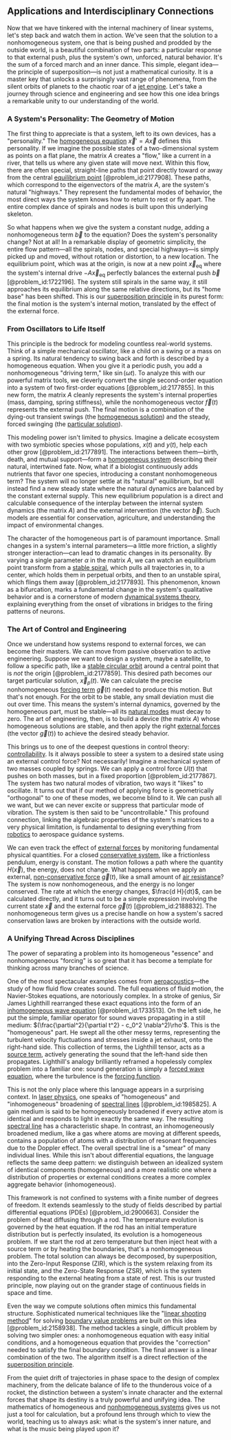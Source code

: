 ## Applications and Interdisciplinary Connections

Now that we have tinkered with the internal machinery of linear systems, let's step back and watch them in action. We've seen that the solution to a nonhomogeneous system, one that is being pushed and prodded by the outside world, is a beautiful combination of two parts: a particular response to that external push, plus the system's own, unforced, natural behavior. It's the sum of a forced march and an inner dance. This simple, elegant idea—the principle of superposition—is not just a mathematical curiosity. It is a master key that unlocks a surprisingly vast range of phenomena, from the silent orbits of planets to the chaotic roar of a [jet engine](@article_id:198159). Let's take a journey through science and engineering and see how this one idea brings a remarkable unity to our understanding of the world.

### A System's Personality: The Geometry of Motion

The first thing to appreciate is that a system, left to its own devices, has a "personality." The [homogeneous equation](@article_id:170941) $\vec{x}' = A\vec{x}$ defines this personality. If we imagine the possible states of a two-dimensional system as points on a flat plane, the matrix $A$ creates a "flow," like a current in a river, that tells us where any given state will move next. Within this flow, there are often special, straight-line paths that point directly toward or away from the central [equilibrium point](@article_id:272211) [@problem_id:2177908]. These paths, which correspond to the eigenvectors of the matrix $A$, are the system's natural "highways." They represent the fundamental modes of behavior, the most direct ways the system knows how to return to rest or fly apart. The entire complex dance of spirals and nodes is built upon this underlying skeleton.

So what happens when we give the system a constant nudge, adding a nonhomogeneous term $\vec{b}$ to the equation? Does the system's personality change? Not at all! In a remarkable display of geometric simplicity, the entire flow pattern—all the spirals, nodes, and special highways—is simply picked up and moved, without rotation or distortion, to a new location. The equilibrium point, which was at the origin, is now at a new point $\vec{x}_{\text{eq}}$ where the system's internal drive $-A\vec{x}_{\text{eq}}$ perfectly balances the external push $\vec{b}$ [@problem_id:1722196]. The system still spirals in the same way, it still approaches its equilibrium along the same relative directions, but its "home base" has been shifted. This is our [superposition principle](@article_id:144155) in its purest form: the final motion is the system's internal motion, translated by the effect of the external force.

### From Oscillators to Life Itself

This principle is the bedrock for modeling countless real-world systems. Think of a simple mechanical oscillator, like a child on a swing or a mass on a spring. Its natural tendency to swing back and forth is described by a homogeneous equation. When you give it a periodic push, you add a nonhomogeneous "driving term," like $\sin(\omega t)$. To analyze this with our powerful matrix tools, we cleverly convert the single second-order equation into a system of two first-order equations [@problem_id:2177855]. In this new form, the matrix $A$ cleanly represents the system's internal properties (mass, damping, spring stiffness), while the nonhomogeneous vector $\vec{f}(t)$ represents the external push. The final motion is a combination of the dying-out transient swings (the [homogeneous solution](@article_id:273871)) and the steady, forced swinging (the [particular solution](@article_id:148586)).

This modeling power isn't limited to physics. Imagine a delicate ecosystem with two symbiotic species whose populations, $x(t)$ and $y(t)$, help each other grow [@problem_id:2177891]. The interactions between them—birth, death, and mutual support—form a [homogeneous system](@article_id:149917) describing their natural, intertwined fate. Now, what if a biologist continuously adds nutrients that favor one species, introducing a constant nonhomogeneous term? The system will no longer settle at its "natural" equilibrium, but will instead find a new steady state where the natural dynamics are balanced by the constant external supply. This new equilibrium population is a direct and calculable consequence of the interplay between the internal system dynamics (the matrix $A$) and the external intervention (the vector $\vec{b}$). Such models are essential for conservation, agriculture, and understanding the impact of environmental changes.

The character of the homogeneous part is of paramount importance. Small changes in a system's internal parameters—a little more friction, a slightly stronger interaction—can lead to dramatic changes in its personality. By varying a single parameter $\alpha$ in the matrix $A$, we can watch an equilibrium point transform from a [stable spiral](@article_id:269084), which pulls all trajectories in, to a center, which holds them in perpetual orbits, and then to an unstable spiral, which flings them away [@problem_id:2177893]. This phenomenon, known as a bifurcation, marks a fundamental change in the system's qualitative behavior and is a cornerstone of modern [dynamical systems theory](@article_id:202213), explaining everything from the onset of vibrations in bridges to the firing patterns of neurons.

### The Art of Control and Engineering

Once we understand how systems respond to external forces, we can become their masters. We can move from passive observation to active engineering. Suppose we want to design a system, maybe a satellite, to follow a specific path, like a [stable circular orbit](@article_id:171900) around a central point that is *not* the origin [@problem_id:2177859]. This desired path becomes our target particular solution, $\vec{x}_p(t)$. We can calculate the precise nonhomogeneous [forcing term](@article_id:165492) $\vec{g}(t)$ needed to produce this motion. But that's not enough. For the orbit to be stable, any small deviation must die out over time. This means the system's internal dynamics, governed by the homogeneous part, must be stable—all its [natural modes](@article_id:276512) must decay to zero. The art of engineering, then, is to build a device (the matrix $A$) whose homogeneous solutions are stable, and then apply the right [external forces](@article_id:185989) (the vector $\vec{g}(t)$) to achieve the desired steady behavior.

This brings us to one of the deepest questions in control theory: [controllability](@article_id:147908). Is it always possible to steer a system to a desired state using an external control force? Not necessarily! Imagine a mechanical system of two masses coupled by springs. We can apply a control force $U(t)$ that pushes on both masses, but in a fixed proportion [@problem_id:2177867]. The system has two natural modes of vibration, two ways it "likes" to oscillate. It turns out that if our method of applying force is geometrically "orthogonal" to one of these modes, we become blind to it. We can push all we want, but we can never excite or suppress that particular mode of vibration. The system is then said to be "uncontrollable." This profound connection, linking the algebraic properties of the system's matrices to a very physical limitation, is fundamental to designing everything from [robotics](@article_id:150129) to aerospace guidance systems.

We can even track the effect of [external forces](@article_id:185989) by monitoring fundamental physical quantities. For a closed [conservative system](@article_id:165028), like a frictionless pendulum, energy is constant. The motion follows a path where the quantity $H(\vec{x})$, the energy, does not change. What happens when we apply an external, [non-conservative force](@article_id:169479) $\vec{g}(t)$, like a small amount of [air resistance](@article_id:168470)? The system is now nonhomogeneous, and the energy is no longer conserved. The rate at which the energy changes, $\frac{d H}{dt}$, can be calculated directly, and it turns out to be a simple expression involving the current state $\vec{x}$ and the external force $\vec{g}(t)$ [@problem_id:2188832]. The nonhomogeneous term gives us a precise handle on how a system's sacred conservation laws are broken by interactions with the outside world.

### A Unifying Thread Across Disciplines

The power of separating a problem into its homogeneous "essence" and nonhomogeneous "forcing" is so great that it has become a template for thinking across many branches of science.

One of the most spectacular examples comes from [aeroacoustics](@article_id:266269)—the study of how fluid flow creates sound. The full equations of fluid motion, the Navier-Stokes equations, are notoriously complex. In a stroke of genius, Sir James Lighthill rearranged these exact equations into the form of an [inhomogeneous wave equation](@article_id:176383) [@problem_id:1733513]. On the left side, he put the simple, familiar operator for sound waves propagating in a still medium: $(\frac{\partial^2}{\partial t^2} - c_0^2 \nabla^2)\rho'$. This is the "homogeneous" part. He swept all the other messy terms, representing the turbulent velocity fluctuations and stresses inside a jet exhaust, onto the right-hand side. This collection of terms, the Lighthill tensor, acts as a [source term](@article_id:268617), actively generating the sound that the left-hand side then propagates. Lighthill's analogy brilliantly reframed a hopelessly complex problem into a familiar one: sound generation is simply a [forced wave equation](@article_id:173648), where the turbulence is the [forcing function](@article_id:268399).

This is not the only place where this language appears in a surprising context. In [laser physics](@article_id:148019), one speaks of "homogeneous" and "inhomogeneous" broadening of [spectral lines](@article_id:157081) [@problem_id:1985825]. A gain medium is said to be homogeneously broadened if every active atom is identical and responds to light in exactly the same way. The resulting [spectral line](@article_id:192914) has a characteristic shape. In contrast, an inhomogeneously broadened medium, like a gas where atoms are moving at different speeds, contains a population of atoms with a distribution of resonant frequencies due to the Doppler effect. The overall spectral line is a "smear" of many individual lines. While this isn't about differential equations, the language reflects the same deep pattern: we distinguish between an idealized system of identical components (homogeneous) and a more realistic one where a distribution of properties or external conditions creates a more complex aggregate behavior (inhomogeneous).

This framework is not confined to systems with a finite number of degrees of freedom. It extends seamlessly to the study of fields described by partial differential equations (PDEs) [@problem_id:2900663]. Consider the problem of heat diffusing through a rod. The temperature evolution is governed by the heat equation. If the rod has an initial temperature distribution but is perfectly insulated, its evolution is a homogeneous problem. If we start the rod at zero temperature but then inject heat with a source term or by heating the boundaries, that's a nonhomogeneous problem. The total solution can always be decomposed, by superposition, into the Zero-Input Response (ZIR), which is the system relaxing from its initial state, and the Zero-State Response (ZSR), which is the system responding to the external heating from a state of rest. This is our trusted principle, now playing out on the grander stage of continuous fields in space and time.

Even the way we compute solutions often mimics this fundamental structure. Sophisticated numerical techniques like the "[linear shooting method](@article_id:633492)" for solving [boundary value problems](@article_id:136710) are built on this idea [@problem_id:2158938]. The method tackles a single, difficult problem by solving two simpler ones: a nonhomogeneous equation with easy initial conditions, and a homogeneous equation that provides the "correction" needed to satisfy the final boundary condition. The final answer is a linear combination of the two. The algorithm itself is a direct reflection of the [superposition principle](@article_id:144155).

From the quiet drift of trajectories in phase space to the design of complex machinery, from the delicate balance of life to the thunderous voice of a rocket, the distinction between a system's innate character and the external forces that shape its destiny is a truly powerful and unifying idea. The mathematics of homogeneous and [nonhomogeneous systems](@article_id:171171) gives us not just a tool for calculation, but a profound lens through which to view the world, teaching us to always ask: what is the system's inner nature, and what is the music being played upon it?
